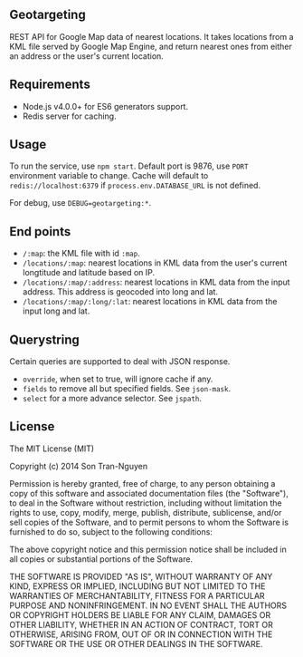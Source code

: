 ## Geotargeting

REST API for Google Map data of nearest locations. It takes locations from a 
KML file served by Google Map Engine, and return nearest ones from either an
address or the user's current location.

Requirements
------------
* Node.js v4.0.0+ for ES6 generators support.
* Redis server for caching.

Usage
-----
To run the service, use `npm start`.
Default port is 9876, use `PORT` environment variable to change.
Cache will default to `redis://localhost:6379` if `process.env.DATABASE_URL`
is not defined.

For debug, use `DEBUG=geotargeting:*`.

End points
----------
* `/:map`: the KML file with id `:map`.
* `/locations/:map`: nearest locations in KML data from the
user's current longtitude and latitude based on IP.
* `/locations/:map/:address`: nearest locations in KML data
from the input address. This address is geocoded into long and lat.
* `/locations/:map/:long/:lat`: nearest locations in KML
data from the input long and lat.

Querystring
-----------
Certain queries are supported to deal with JSON response.

* `override`, when set to true, will ignore cache if any.
* `fields` to remove all but specified fields. See `json-mask`.
* `select` for a more advance selector. See `jspath`.

License
-------
The MIT License (MIT)

Copyright (c) 2014 Son Tran-Nguyen

Permission is hereby granted, free of charge, to any person obtaining a copy
of this software and associated documentation files (the "Software"), to deal
in the Software without restriction, including without limitation the rights
to use, copy, modify, merge, publish, distribute, sublicense, and/or sell
copies of the Software, and to permit persons to whom the Software is
furnished to do so, subject to the following conditions:

The above copyright notice and this permission notice shall be included in all
copies or substantial portions of the Software.

THE SOFTWARE IS PROVIDED "AS IS", WITHOUT WARRANTY OF ANY KIND, EXPRESS OR
IMPLIED, INCLUDING BUT NOT LIMITED TO THE WARRANTIES OF MERCHANTABILITY,
FITNESS FOR A PARTICULAR PURPOSE AND NONINFRINGEMENT. IN NO EVENT SHALL THE
AUTHORS OR COPYRIGHT HOLDERS BE LIABLE FOR ANY CLAIM, DAMAGES OR OTHER
LIABILITY, WHETHER IN AN ACTION OF CONTRACT, TORT OR OTHERWISE, ARISING FROM,
OUT OF OR IN CONNECTION WITH THE SOFTWARE OR THE USE OR OTHER DEALINGS IN THE
SOFTWARE.
